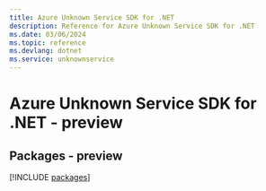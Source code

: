 ```yaml
---
title: Azure Unknown Service SDK for .NET
description: Reference for Azure Unknown Service SDK for .NET
ms.date: 03/06/2024
ms.topic: reference
ms.devlang: dotnet
ms.service: unknownservice
---
```

# Azure Unknown Service SDK for .NET - preview
## Packages - preview
[!INCLUDE [packages](unknown-service-index.md)]